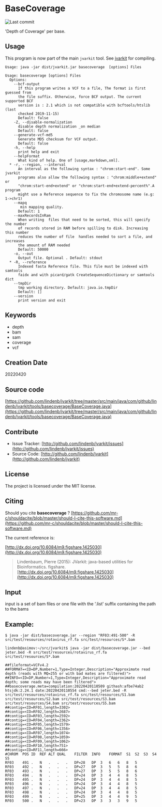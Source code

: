 # BaseCoverage

![Last commit](https://img.shields.io/github/last-commit/lindenb/jvarkit.png)

'Depth of Coverage' per base.


## Usage


This program is now part of the main `jvarkit` tool. See [jvarkit](JvarkitCentral.md) for compiling.


```
Usage: java -jar dist/jvarkit.jar basecoverage  [options] Files

Usage: basecoverage [options] Files
  Options:
    --bcf-output
      If this program writes a VCF to a file, The format is first guessed from 
      the file suffix. Otherwise, force BCF output. The current supported BCF 
      version is : 2.1 which is not compatible with bcftools/htslib (last 
      checked 2019-11-15)
      Default: false
    -Z, --disable-normalization
      disable depth normalization _on median
      Default: false
    --generate-vcf-md5
      Generate MD5 checksum for VCF output.
      Default: false
    -h, --help
      print help and exit
    --helpFormat
      What kind of help. One of [usage,markdown,xml].
  * -r, --region, --interval
      An interval as the following syntax : "chrom:start-end". Some jvarkit 
      programs also allow the following syntax : "chrom:middle+extend"  or 
      "chrom:start-end+extend" or "chrom:start-end+extend-percent%".A program 
      might use a Reference sequence to fix the chromosome name (e.g: 1->chr1)
    --mapq
       min mapping quality.
      Default: 1
    --maxRecordsInRam
      When writing  files that need to be sorted, this will specify the number 
      of records stored in RAM before spilling to disk. Increasing this number 
      reduces the number of file  handles needed to sort a file, and increases 
      the amount of RAM needed
      Default: 50000
    -o, --out
      Output file. Optional . Default: stdout
  * -R, --reference
      Indexed fasta Reference file. This file must be indexed with samtools 
      faidx and with picard/gatk CreateSequenceDictionary or samtools dict
    --tmpDir
      tmp working directory. Default: java.io.tmpDir
      Default: []
    --version
      print version and exit

```


## Keywords

 * depth
 * bam
 * sam
 * coverage
 * vcf



## Creation Date

20220420

## Source code 

[https://github.com/lindenb/jvarkit/tree/master/src/main/java/com/github/lindenb/jvarkit/tools/basecoverage/BaseCoverage.java](https://github.com/lindenb/jvarkit/tree/master/src/main/java/com/github/lindenb/jvarkit/tools/basecoverage/BaseCoverage.java)


## Contribute

- Issue Tracker: [http://github.com/lindenb/jvarkit/issues](http://github.com/lindenb/jvarkit/issues)
- Source Code: [http://github.com/lindenb/jvarkit](http://github.com/lindenb/jvarkit)

## License

The project is licensed under the MIT license.

## Citing

Should you cite **basecoverage** ? [https://github.com/mr-c/shouldacite/blob/master/should-I-cite-this-software.md](https://github.com/mr-c/shouldacite/blob/master/should-I-cite-this-software.md)

The current reference is:

[http://dx.doi.org/10.6084/m9.figshare.1425030](http://dx.doi.org/10.6084/m9.figshare.1425030)

> Lindenbaum, Pierre (2015): JVarkit: java-based utilities for Bioinformatics. figshare.
> [http://dx.doi.org/10.6084/m9.figshare.1425030](http://dx.doi.org/10.6084/m9.figshare.1425030)


## Input

input is a set of bam files or one file with the '.list' suffix containing the path to the bams

## Example:

```
$ java -jar dist/basecoverage.jar --region "RF03:491-500" -R src/test/resources/rotavirus_rf.fa src/test/resources/S*.bam 

lindenb@asimov:~/src/jvarkit$ java -jar dist/basecoverage.jar --bed jeter.bed -R src/test/resources/rotavirus_rf.fa src/test/resources/S*.bam 

##fileformat=VCFv4.2
##FORMAT=<ID=DP,Number=1,Type=Integer,Description="Approximate read depth (reads with MQ=255 or with bad mates are filtered)">
##INFO=<ID=DP,Number=1,Type=Integer,Description="Approximate read depth; some reads may have been filtered">
##basecoverage.meta=compilation:20220420110509 githash:afbe74ab2 htsjdk:2.24.1 date:20220420110554 cmd:--bed jeter.bed -R src/test/resources/rotavirus_rf.fa src/test/resources/S1.bam src/test/resources/S2.bam src/test/resources/S3.bam src/test/resources/S4.bam src/test/resources/S5.bam
##contig=<ID=RF01,length=3302>
##contig=<ID=RF02,length=2687>
##contig=<ID=RF03,length=2592>
##contig=<ID=RF04,length=2362>
##contig=<ID=RF05,length=1579>
##contig=<ID=RF06,length=1356>
##contig=<ID=RF07,length=1074>
##contig=<ID=RF08,length=1059>
##contig=<ID=RF09,length=1062>
##contig=<ID=RF10,length=751>
##contig=<ID=RF11,length=666>
#CHROM	POS	ID	REF	ALT	QUAL	FILTER	INFO	FORMAT	S1	S2	S3	S4	S5
RF03	491	.	N	.	.	.	DP=28	DP	3	6	6	8	5
RF03	492	.	N	.	.	.	DP=27	DP	3	5	5	8	6
RF03	493	.	N	.	.	.	DP=27	DP	3	5	5	8	6
RF03	494	.	N	.	.	.	DP=24	DP	3	4	4	8	5
RF03	495	.	N	.	.	.	DP=24	DP	3	4	4	8	5
RF03	496	.	N	.	.	.	DP=24	DP	3	4	4	8	5
RF03	497	.	N	.	.	.	DP=24	DP	3	4	4	8	5
RF03	498	.	N	.	.	.	DP=24	DP	3	4	4	8	5
RF03	499	.	N	.	.	.	DP=25	DP	3	4	4	9	5
RF03	500	.	N	.	.	.	DP=23	DP	3	3	3	9	5


```


